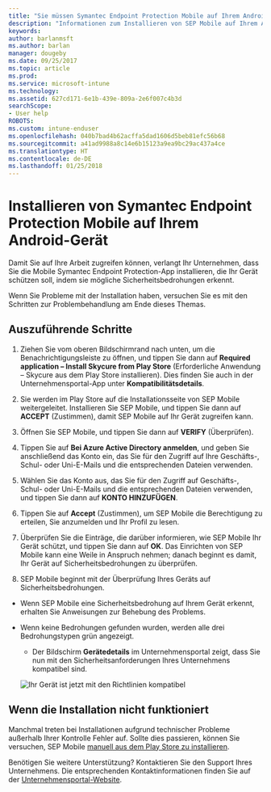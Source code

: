 ```yaml
---
title: "Sie müssen Symantec Endpoint Protection Mobile auf Ihrem Android-Gerät installieren | Microsoft-Dokumentation"
description: "Informationen zum Installieren von SEP Mobile auf Ihrem Android-Gerät."
keywords: 
author: barlanmsft
ms.author: barlan
manager: dougeby
ms.date: 09/25/2017
ms.topic: article
ms.prod: 
ms.service: microsoft-intune
ms.technology: 
ms.assetid: 627cd171-6e1b-439e-809a-2e6f007c4b3d
searchScope:
- User help
ROBOTS: 
ms.custom: intune-enduser
ms.openlocfilehash: 040b7bad4b62acffa5dad1606d5beb81efc56b68
ms.sourcegitcommit: a41ad9988a8c14e6b15123a9ea9bc29ac437a4ce
ms.translationtype: HT
ms.contentlocale: de-DE
ms.lasthandoff: 01/25/2018
---
```

# <a name="install-symantec-endpoint-protection-mobile-on-your-android-device"></a>Installieren von Symantec Endpoint Protection Mobile auf Ihrem Android-Gerät

Damit Sie auf Ihre Arbeit zugreifen können, verlangt Ihr Unternehmen, dass Sie die Mobile Symantec Endpoint Protection-App installieren, die Ihr Gerät schützen soll, indem sie mögliche Sicherheitsbedrohungen erkennt.

Wenn Sie Probleme mit der Installation haben, versuchen Sie es mit den Schritten zur Problembehandlung am Ende dieses Themas.

## <a name="what-you-need-to-do"></a>Auszuführende Schritte

1. Ziehen Sie vom oberen Bildschirmrand nach unten, um die Benachrichtigungsleiste zu öffnen, und tippen Sie dann auf **Required application – Install Skycure from Play Store** (Erforderliche Anwendung – Skycure aus dem Play Store installieren). Dies finden Sie auch in der Unternehmensportal-App unter __Kompatibilitätsdetails__.

2. Sie werden im Play Store auf die Installationsseite von SEP Mobile weitergeleitet. Installieren Sie SEP Mobile, und tippen Sie dann auf **ACCEPT** (Zustimmen), damit SEP Mobile auf Ihr Gerät zugreifen kann.

3. Öffnen Sie SEP Mobile, und tippen Sie dann auf **VERIFY** (Überprüfen).

4. Tippen Sie auf **Bei Azure Active Directory anmelden**, und geben Sie anschließend das Konto ein, das Sie für den Zugriff auf Ihre Geschäfts-, Schul- oder Uni-E-Mails und die entsprechenden Dateien verwenden.

5. Wählen Sie das Konto aus, das Sie für den Zugriff auf Geschäfts-, Schul- oder Uni-E-Mails und die entsprechenden Dateien verwenden, und tippen Sie dann auf **KONTO HINZUFÜGEN**.

6. Tippen Sie auf **Accept** (Zustimmen), um SEP Mobile die Berechtigung zu erteilen, Sie anzumelden und Ihr Profil zu lesen.

7. Überprüfen Sie die Einträge, die darüber informieren, wie SEP Mobile Ihr Gerät schützt, und tippen Sie dann auf **OK**. Das Einrichten von SEP Mobile kann eine Weile in Anspruch nehmen; danach beginnt es damit, Ihr Gerät auf Sicherheitsbedrohungen zu überprüfen.

8. SEP Mobile beginnt mit der Überprüfung Ihres Geräts auf Sicherheitsbedrohungen.

  * Wenn SEP Mobile eine Sicherheitsbedrohung auf Ihrem Gerät erkennt, erhalten Sie Anweisungen zur Behebung des Problems.

  * Wenn keine Bedrohungen gefunden wurden, werden alle drei Bedrohungstypen grün angezeigt.

    * Der Bildschirm **Gerätedetails** im Unternehmensportal zeigt, dass Sie nun mit den Sicherheitsanforderungen Ihres Unternehmens kompatibel sind.

    ![Ihr Gerät ist jetzt mit den Richtlinien kompatibel](./media/mtd-device-now-compliant-android.png)

## <a name="if-the-installation-doesnt-work"></a>Wenn die Installation nicht funktioniert

Manchmal treten bei Installationen aufgrund technischer Probleme außerhalb Ihrer Kontrolle Fehler auf. Sollte dies passieren, können Sie versuchen, SEP Mobile [manuell aus dem Play Store zu installieren](https://play.google.com/store/apps/details?id=com.skycure.skycure).

Benötigen Sie weitere Unterstützung? Kontaktieren Sie den Support Ihres Unternehmens. Die entsprechenden Kontaktinformationen finden Sie auf der [Unternehmensportal-Website](https://portal.manage.microsoft.com#HelpDeskDialog).
